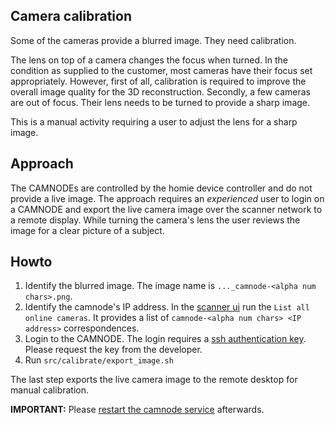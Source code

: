 ## Camera calibration

Some of the cameras provide a blurred image. They need calibration. 

The lens on top of a camera changes the focus when turned. In the condition as supplied to the customer, most cameras have their focus set appropriately. However, first of all, calibration is required to improve the overall image quality for the 3D reconstruction. Secondly, a few cameras are out of focus. Their lens needs to be turned to provide a sharp image. 

This is a manual activity requiring a user to adjust the lens for a sharp image.

## Approach

The CAMNODEs are controlled by the homie device controller and do not provide a live image. The approach requires an _experienced_ user to login on a CAMNODE and export the live camera image over the scanner network to a remote display. While turning the camera's lens the user reviews the image for a clear picture of a subject.

## Howto

1. Identify the blurred image. The image name is `..._camnode-<alpha num chars>.png`.
1. Identify the camnode's IP address. In the [scanner ui](user_manual.md) run the `List all online cameras`. It provides a list of `camnode-<alpha num chars> <IP address>` correspondences.
1. Login to the CAMNODE. The login requires a [ssh authentication key](sshkeys.md). Please request the key from the developer.
1. Run `src/calibrate/export_image.sh` 

The last step exports the live camera image to the remote desktop for manual calibration.

**IMPORTANT:** Please [restart the camnode service](user_manual.md#restart-camera-service) afterwards.

